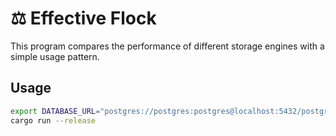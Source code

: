 # ⚖️ Effective Flock

This program compares the performance of different storage engines with a simple usage pattern.

## Usage

```bash
export DATABASE_URL="postgres://postgres:postgres@localhost:5432/postgres"
cargo run --release
```
